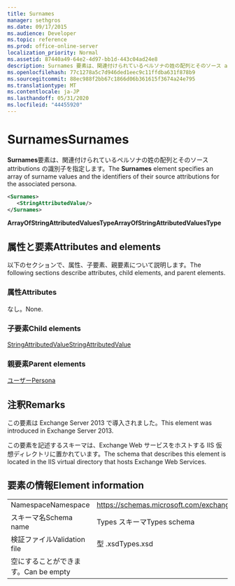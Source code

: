 ```yaml
---
title: Surnames
manager: sethgros
ms.date: 09/17/2015
ms.audience: Developer
ms.topic: reference
ms.prod: office-online-server
localization_priority: Normal
ms.assetid: 87440a49-64e2-4d97-bb1d-443c04ad24e8
description: Surnames 要素は、関連付けられているペルソナの姓の配列とそのソース attributions の識別子を指定します。
ms.openlocfilehash: 77c1278a5c7d946ded1eec9c11ffdba631f878b9
ms.sourcegitcommit: 88ec988f2bb67c1866d06b361615f3674a24e795
ms.translationtype: MT
ms.contentlocale: ja-JP
ms.lasthandoff: 05/31/2020
ms.locfileid: "44455920"
---
```

# <a name="surnames"></a><span data-ttu-id="bc267-103">Surnames</span><span class="sxs-lookup"><span data-stu-id="bc267-103">Surnames</span></span>

<span data-ttu-id="bc267-104">**Surnames**要素は、関連付けられているペルソナの姓の配列とそのソース attributions の識別子を指定します。</span><span class="sxs-lookup"><span data-stu-id="bc267-104">The **Surnames** element specifies an array of surname values and the identifiers of their source attributions for the associated persona.</span></span> 
  
```XML
<Surnames>
   <StringAttributedValue/>
</Surnames>
```

 <span data-ttu-id="bc267-105">**ArrayOfStringAttributedValuesType**</span><span class="sxs-lookup"><span data-stu-id="bc267-105">**ArrayOfStringAttributedValuesType**</span></span>
## <a name="attributes-and-elements"></a><span data-ttu-id="bc267-106">属性と要素</span><span class="sxs-lookup"><span data-stu-id="bc267-106">Attributes and elements</span></span>

<span data-ttu-id="bc267-107">以下のセクションで、属性、子要素、親要素について説明します。</span><span class="sxs-lookup"><span data-stu-id="bc267-107">The following sections describe attributes, child elements, and parent elements.</span></span>
  
### <a name="attributes"></a><span data-ttu-id="bc267-108">属性</span><span class="sxs-lookup"><span data-stu-id="bc267-108">Attributes</span></span>

<span data-ttu-id="bc267-109">なし。</span><span class="sxs-lookup"><span data-stu-id="bc267-109">None.</span></span>
  
### <a name="child-elements"></a><span data-ttu-id="bc267-110">子要素</span><span class="sxs-lookup"><span data-stu-id="bc267-110">Child elements</span></span>

[<span data-ttu-id="bc267-111">StringAttributedValue</span><span class="sxs-lookup"><span data-stu-id="bc267-111">StringAttributedValue</span></span>](stringattributedvalue.md)
  
### <a name="parent-elements"></a><span data-ttu-id="bc267-112">親要素</span><span class="sxs-lookup"><span data-stu-id="bc267-112">Parent elements</span></span>

[<span data-ttu-id="bc267-113">ユーザー</span><span class="sxs-lookup"><span data-stu-id="bc267-113">Persona</span></span>](persona.md)
  
## <a name="remarks"></a><span data-ttu-id="bc267-114">注釈</span><span class="sxs-lookup"><span data-stu-id="bc267-114">Remarks</span></span>

<span data-ttu-id="bc267-115">この要素は Exchange Server 2013 で導入されました。</span><span class="sxs-lookup"><span data-stu-id="bc267-115">This element was introduced in Exchange Server 2013.</span></span>
  
<span data-ttu-id="bc267-116">この要素を記述するスキーマは、Exchange Web サービスをホストする IIS 仮想ディレクトリに置かれています。</span><span class="sxs-lookup"><span data-stu-id="bc267-116">The schema that describes this element is located in the IIS virtual directory that hosts Exchange Web Services.</span></span>
  
## <a name="element-information"></a><span data-ttu-id="bc267-117">要素の情報</span><span class="sxs-lookup"><span data-stu-id="bc267-117">Element information</span></span>

|||
|:-----|:-----|
|<span data-ttu-id="bc267-118">Namespace</span><span class="sxs-lookup"><span data-stu-id="bc267-118">Namespace</span></span>  <br/> |https://schemas.microsoft.com/exchange/services/2006/types  <br/> |
|<span data-ttu-id="bc267-119">スキーマ名</span><span class="sxs-lookup"><span data-stu-id="bc267-119">Schema name</span></span>  <br/> |<span data-ttu-id="bc267-120">Types スキーマ</span><span class="sxs-lookup"><span data-stu-id="bc267-120">Types schema</span></span>  <br/> |
|<span data-ttu-id="bc267-121">検証ファイル</span><span class="sxs-lookup"><span data-stu-id="bc267-121">Validation file</span></span>  <br/> |<span data-ttu-id="bc267-122">型 .xsd</span><span class="sxs-lookup"><span data-stu-id="bc267-122">Types.xsd</span></span>  <br/> |
|<span data-ttu-id="bc267-123">空にすることができます。</span><span class="sxs-lookup"><span data-stu-id="bc267-123">Can be empty</span></span>  <br/> ||
   

